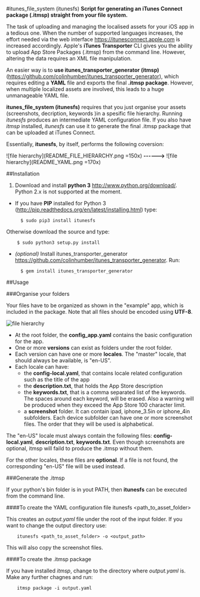 #itunes_file_system (itunesfs)
**Script for generating an iTunes Connect package (.itmsp) straight from your file system.**

The task of uploading and managing the localised assets for your iOS app in a tedious one. When the number of supported languages increases, the effort needed via the web interface <https://itunesconnect.apple.com> is increased accordingly. Apple's **iTunes Transporter** CLI gives you the ability to upload App Store Packages (.itmsp) from the command line. However, altering the data requires an XML file manipulation. 

An easier way is to **use itunes_transporter_generator (itmsp)** (<https://github.com/colinhumber/itunes_transporter_generator>), which requires editing a **YAML** file and exports the final **.itmsp package**. However, when multiple localized assets are involved, this leads to a huge unmanageable YAML file.

**itunes_file_system (itunesfs)** requires that you just organise your assets (screenshots, decription, keywords )in a spesific file hierarchy. Running *itunesfs* produces an intermediate YAML configuration file. If you also have *itmsp* installed, *itunesfs* can use it to generate the final .itmsp package that can be uploaded at iTunes Connect.

Essentially, **itunesfs**, by itself, performs the following coversion:

![file hierarchy](README_FILE_HIERARCHY.png =150x) **------>** ![file hierarchy](README_YAML.png =170x)

##Installation

1. Download and install **python 3** <http://www.python.org/download/>. Python 2.x is not supported at the moment.
* If you have **PIP** installed for Python 3 (<http://pip.readthedocs.org/en/latest/installing.html>) type:

		$ sudo pip3 install itunesfs  
Otherwise download the source and type:

		$ sudo python3 setup.py install  

* *(optional)* Install itunes_transporter_generator <https://github.com/colinhumber/itunes_transporter_generator>. Run:

		$ gem install itunes_transporter_generator
		
##Usage

###Organise your folders

Your files have to be organized as shown in the "example" app, which is included in the package. Note that all files should be encoded using **UTF-8**.

![file hierarchy](README_FILE_HIERARCHY.png) 

* At the root folder, the **config_app.yaml** contains the basic configuration for the app. 
* One or more **versions** can exist as folders under the root folder. 
* Each version can have one or more **locales**. The "master" locale, that should always be available, is "en-US". 
* Each locale can have:
    * the **config-local.yaml**, that contains locale related configuration such as the title of the app
    * the **description.txt**, that holds the App Store description
    * the **keywords.txt**, that is a comma separated list of the keywords. The spaces around each keyword, will be erased. Also a warning will be produced when they exceed the App Store 100 character limit.
    * a **screenshot** folder. It can contain ipad, iphone_3.5in or iphone_4in subfolders. Each device subfolder can have one or more screenshot files. The order that they will be used is alphabetical.

The "en-US" locale must always contain the following files: **config-local.yaml**, **description.txt**, **keywords.txt**. Even though screenshots are optional, itmsp will faild to produce the .itmsp without them.

For the other locales, these files are **optional**. If a file is not found, the corresponding "en-US" file will be used instead.



###Generate the .itmsp

If your python's bin folder is in yout PATH, then **itunesfs** can be executed from the command line.

####To create the YAML configuration file
		itunesfs <path_to_asset_folder>
		
This creates an *output.yaml* file under the root of the input folder. If you want to change the output directory use:

		itunesfs <path_to_asset_folder> -o <output_path>
This will also copy the screenshot files.

####To create the .itmsp package

If you have installed *itmsp*, change to the directory where *output.yaml* is. Make any further chagnes and run:

		itmsp package -i output.yaml